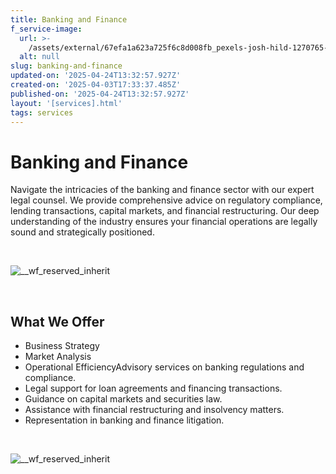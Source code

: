 ```yaml
---
title: Banking and Finance
f_service-image:
  url: >-
    /assets/external/67efa1a623a725f6c8d008fb_pexels-josh-hild-1270765-14321795.avif
  alt: null
slug: banking-and-finance
updated-on: '2025-04-24T13:32:57.927Z'
created-on: '2025-04-03T17:33:37.485Z'
published-on: '2025-04-24T13:32:57.927Z'
layout: '[services].html'
tags: services
---
```


Banking and Finance
===================

Navigate the intricacies of the banking and finance sector with our expert legal counsel. We provide comprehensive advice on regulatory compliance, lending transactions, capital markets, and financial restructuring. Our deep understanding of the industry ensures your financial operations are legally sound and strategically positioned.

‍

![__wf_reserved_inherit](/assets/external/680a31f8c9ea1acecbc73765_14.jpg)

‍

What We Offer
-------------

*   Business Strategy
*   Market Analysis
*   Operational EfficiencyAdvisory services on banking regulations and compliance.
*   Legal support for loan agreements and financing transactions.
*   Guidance on capital markets and securities law.
*   Assistance with financial restructuring and insolvency matters.
*   Representation in banking and finance litigation.

‍

![__wf_reserved_inherit](/assets/external/680a3d71c1b54eabd4ffbb13_13.jpg)
